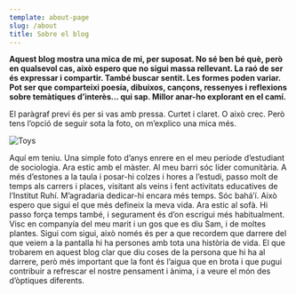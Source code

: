 ```yaml
---
template: about-page
slug: /about
title: Sobre el blog
---
```

**Aquest blog mostra una mica de mi, per suposat. No sé ben bé què, però en qualsevol cas, això espero que no sigui massa rellevant. La raó de ser és expressar i compartir. També buscar sentit. Les formes poden variar. Pot ser que comparteixi poesía, dibuixos, cançons, ressenyes i reflexions sobre temàtiques d’interès... qui sap. Millor anar-ho explorant en el camí.**

El paràgraf previ és per si vas amb pressa. Curtet i claret. O això crec. Però tens l’opció de seguir sota la foto, on m’explico una mica més.

![Toys](/assets/259e873d-bbe4-4862-96a2-a6278b1d4f3e.jpeg "Toys")

Aquí em teniu. Una simple foto d’anys enrere en el meu període d’estudiant de sociologia. Ara estic amb el màster. Al meu barri sóc líder comunitària. A més d’estones a la taula i posar-hi colzes i hores a l’estudi, passo molt de temps als carrers i places, visitant als veins i fent activitats educatives de l’Institut Ruhí. M’agradaria dedicar-hi encara més temps. Sóc bahá’í. Això espero que sigui el que més defineix la meva vida. Ara estic al sofà. Hi passo força temps també, i segurament és d’on escrigui més habitualment. Visc en companyía del meu marit i un gos que es diu Sam, i de moltes plantes. Sigui com sigui, això només és per a que recordem que darrere del que veiem a la pantalla hi ha persones amb tota una història de vida. El que trobarem en aquest blog clar que diu coses de la persona que hi ha al darrere, però més important que la font és l’aigua que en brota i que pugui contribuir a refrescar el nostre pensament i ànima, i a veure el món des d’òptiques diferents.